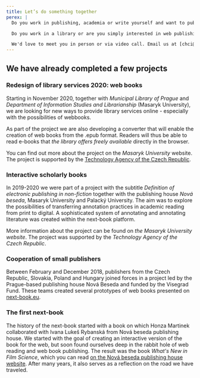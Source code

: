 ```yaml
---
title: Let’s do something together
perex: |
  Do you work in publishing, academia or write yourself and want to publish your book as an accessible and usable web book? Get in touch!

  Do you work in a library or are you simply interested in web publishing and would like to discuss the possibilities or establish a collaboration? Let us know.

  We'd love to meet you in person or via video call. Email us at [chci@next-book.info](mailto:chci@next-book.info).
---
```



## We have already completed a few projects

### Redesign of library services 2020: web books

Starting in November 2020, together with *Municipal Library of Prague* and *Department of Information Studies and Librarianship* (Masaryk University), we are looking for new ways to provide library services online - especially with the possibilities of webbooks.

As part of the project we are also developing a converter that will enable the creation of web books from the .epub format. Readers will thus be able to read e-books that *the library offers freely available* directly in the browser.

You can find out more about the project on the *Masaryk University* website. The project is supported by the [Technology Agency of the Czech Republic](https://www.tacr.cz/).

### Interactive scholarly books

In 2019-2020 we were part of a project with the subtitle *Definition of electronic publishing in non-fiction* together with the publishing house *Nová beseda*, Masaryk University and Palacký University. The aim was to explore the possibilities of transferring annotation practices in academic reading from print to digital. A sophisticated system of annotating and annotating literature was created within the next-book platform.

More information about the project can be found on *the Masaryk University website*. The project was supported by the *Technology Agency of the Czech Republic*.

### Cooperation of small publishers

Between February and December 2018, publishers from the Czech Republic, Slovakia, Poland and Hungary joined forces in a project led by the Prague-based publishing house Nová Beseda and funded by the Visegrad Fund. These teams created several prototypes of web books presented on [next-book.eu](https://next-book.eu/en/).

### The first next-book

The history of the next-book started with a book on which Honza Martinek collaborated with Ivana Lukeš Rybanská from Nová beseda publishing house. We started with the goal of creating an interactive version of the book for the web, but soon found ourselves deep in the rabbit hole of web reading and web book publishing. The result was the book *What's New in Film Science*, which you can read [on the Nová beseda publishing house website](https://novabeseda.cz/page/nextbook). After many years, it also serves as a reflection on the road we have traveled.
